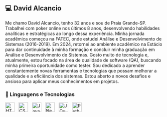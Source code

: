 ## 💻 David Alcancio

Me chamo David Alcancio, tenho 32 anos e sou de Praia Grande-SP. Trabalhei com poker online nos últimos 8 anos, desenvolvendo habilidades analíticas e estratégicas ao longo dessa experiência.
Minha jornada acadêmica começou na FATEC, onde estudei Análise e Desenvolvimento de Sistemas (2016-2019). Em 2024, retornei ao ambiente acadêmico na Estácio para dar continuidade à minha formação e concluir minha graduação em Análise e Desenvolvimento de Sistemas.
Gosto muito de tecnologia e, atualmente, estou focado na área de qualidade de software (QA), buscando minha primeira oportunidade como tester. Sou dedicado a aprender constantemente novas ferramentas e tecnologias que possam melhorar a qualidade e a eficiência dos sistemas. Estou aberto a novos desafios e ansioso para aplicar meus conhecimentos em projetos.

### 🤖 Linguagens e Tecnologias

<img 
    align="left" 
    alt="HTML"
    title="HTML" 
    width="30px" 
    style="padding-right: 10px;" 
    src="https://cdn.jsdelivr.net/gh/devicons/devicon@latest/icons/html5/html5-original.svg" 
/>
<img 
    align="left" 
    alt="CSS" 
    title="CSS"
    width="30px" 
    style="padding-right: 10px;" 
    src="https://cdn.jsdelivr.net/gh/devicons/devicon@latest/icons/css3/css3-original.svg" 
/>
<img 
    align="left" 
    alt="JavaScript" 
    title="JavaScript"
    width="30px" 
    style="padding-right: 10px;" 
    src="https://cdn.jsdelivr.net/gh/devicons/devicon@latest/icons/javascript/javascript-original.svg" 
/>


<img 
    align="left" 
    alt="Next.js" 
    title="Next.js"
    width="30px" 
    style="padding-right: 10px;" 
    src="https://cdn.jsdelivr.net/gh/devicons/devicon@latest/icons/nextjs/nextjs-original.svg" 
/>


<img 
    align="left" 
    alt="JQuery" 
    title="JQuery"
    width="30px" 
    style="padding-right: 10px;" 
    src="https://cdn.jsdelivr.net/gh/devicons/devicon@latest/icons/jquery/jquery-original.svg" 
/>

<img 
    align="left" 
    alt="Python" 
    title="Python"
    width="30px" 
    style="padding-right: 10px;" 
    src="https://cdn.jsdelivr.net/gh/devicons/devicon@latest/icons/python/python-original.svg" 
/>

<br/>
<br/>
